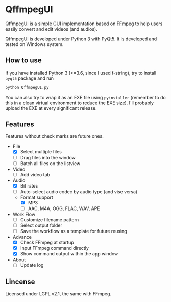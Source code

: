 # QffmpegUI

QffmpegUI is a simple GUI implementation based on [FFmpeg](https://www.ffmpeg.org/) to help users easily convert and edit videos (and audios). 

QffmpegUI is developed under Python 3 with PyQt5. It is developed and tested on Windows system.


## How to use

If you have installed Python 3 (>=3.6, since I used f-string), try to install `pyqt5` package and run
```python
python QffmpegUI.py
```

You can also try to wrap it as an EXE file using `pyinstaller` (remember to do this in a clean virtual environment to reduce the EXE size). I'll probably upload the EXE at every significant release.


## Features

Features without check marks are future ones.

- File
  - [x] Select multiple files
  - [ ] Drag files into the window
  - [ ] Batch all files on the listview
- Video
  - [ ] Add video tab
- Audio
  - [x] Bit rates
  - [ ] Auto-select audio codec by audio type (and vise versa)
  - Format support
    - [x] MP3
    - [ ] AAC, M4A, OGG, FLAC, WAV, APE
- Work Flow
  - [ ] Customize filename pattern
  - [ ] Select output folder
  - [ ] Save the workflow as a template for future reusing
- Advance
  - [x] Check FFmpeg at startup
  - [x] Input FFmpeg command directly
  - [x] Show command output within the app window
- About
  - [ ] Update log  

## Lincense

Licensed under LGPL v2.1, the same with FFmpeg.